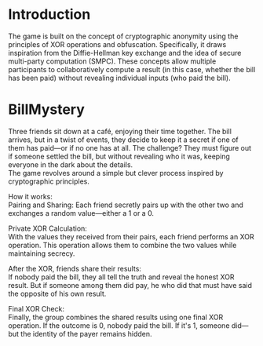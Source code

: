 # Introduction

The game is built on the concept of cryptographic anonymity using the principles of XOR operations and obfuscation. Specifically, it draws inspiration from the Diffie-Hellman key exchange and the idea of secure multi-party computation (SMPC). These concepts allow multiple participants to collaboratively compute a result (in this case, whether the bill has been paid) without revealing individual inputs (who paid the bill).


# BillMystery 

Three friends sit down at a café, enjoying their time together. The bill arrives, but in a twist of events, they decide to keep it a secret if one of them has paid—or if no one has at all. The challenge? They must figure out if someone settled the bill, but without revealing who it was, keeping everyone in the dark about the details. <br>
The game revolves around a simple but clever process inspired by cryptographic principles.

How it works:<br>
Pairing and Sharing:
Each friend secretly pairs up with the other two and exchanges a random value—either a 1 or a 0.

Private XOR Calculation:<br>
With the values they received from their pairs, each friend performs an XOR operation. This operation allows them to combine the two values while maintaining secrecy.

After the XOR, friends share their results:<br>
If nobody paid the bill, they all tell the truth and reveal the honest XOR result.
But if someone among them did pay, he who did that must have said the opposite of his own result.

Final XOR Check: <br>
Finally, the group combines the shared results using one final XOR operation. If the outcome is 0, nobody paid the bill. If it's 1, someone did—but the identity of the payer remains hidden.















